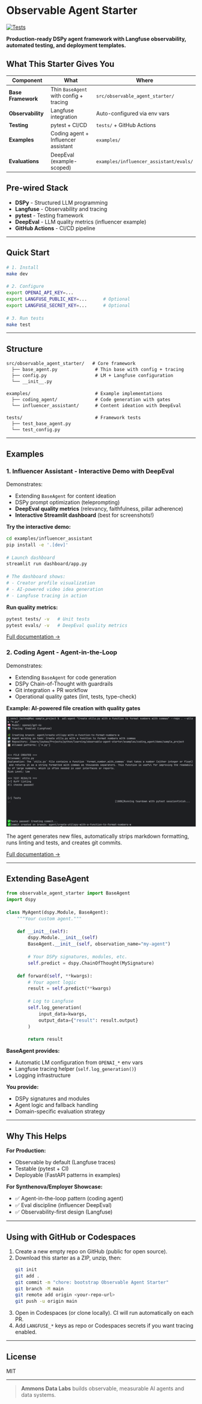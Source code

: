 # Observable Agent Starter

[![Tests](https://github.com/ammons-datalabs/observable-agent-starter/actions/workflows/ci.yml/badge.svg?branch=main)](https://github.com/ammons-datalabs/observable-agent-starter/actions/workflows/ci.yml)

**Production-ready DSPy agent framework with Langfuse observability, automated testing, and deployment templates.**

## What This Starter Gives You

| Component | What | Where |
|-----------|------|-------|
| **Base Framework** | Thin `BaseAgent` with config + tracing | `src/observable_agent_starter/` |
| **Observability** | Langfuse integration | Auto-configured via env vars |
| **Testing** | pytest + CI/CD | `tests/` + GitHub Actions |
| **Examples** | Coding agent + Influencer assistant | `examples/` |
| **Evaluations** | DeepEval (example-scoped) | `examples/influencer_assistant/evals/` |

## Pre-wired Stack

- **DSPy** - Structured LLM programming
- **Langfuse** - Observability and tracing
- **pytest** - Testing framework
- **DeepEval** - LLM quality metrics (influencer example)
- **GitHub Actions** - CI/CD pipeline

---

## Quick Start

```bash
# 1. Install
make dev

# 2. Configure
export OPENAI_API_KEY=...
export LANGFUSE_PUBLIC_KEY=...      # Optional
export LANGFUSE_SECRET_KEY=...      # Optional

# 3. Run tests
make test
```

---

## Structure

```
src/observable_agent_starter/   # Core framework
  ├── base_agent.py              # Thin base with config + tracing
  ├── config.py                  # LM + Langfuse configuration
  └── __init__.py

examples/                        # Example implementations
  ├── coding_agent/              # Code generation with gates
  └── influencer_assistant/      # Content ideation with DeepEval

tests/                           # Framework tests
  ├── test_base_agent.py
  └── test_config.py
```

---

## Examples

### 1. Influencer Assistant - Interactive Demo with DeepEval

Demonstrates:
- Extending `BaseAgent` for content ideation
- DSPy prompt optimization (teleprompting)
- **DeepEval quality metrics** (relevancy, faithfulness, pillar adherence)
- **Interactive Streamlit dashboard** (best for screenshots!)

**Try the interactive demo:**
```bash
cd examples/influencer_assistant
pip install -e '.[dev]'

# Launch dashboard
streamlit run dashboard/app.py

# The dashboard shows:
# - Creator profile visualization
# - AI-powered video idea generation
# - Langfuse tracing in action
```

**Run quality metrics:**
```bash
pytest tests/ -v   # Unit tests
pytest evals/ -v   # DeepEval quality metrics
```

[Full documentation →](examples/influencer_assistant/README.md)

### 2. Coding Agent - Agent-in-the-Loop

Demonstrates:
- Extending `BaseAgent` for code generation
- DSPy Chain-of-Thought with guardrails
- Git integration + PR workflow
- Operational quality gates (lint, tests, type-check)

**Example: AI-powered file creation with quality gates**

![Coding Agent Demo](examples/coding_agent/CodingAgentInAction.png)

The agent generates new files, automatically strips markdown formatting, runs linting and tests, and creates git commits.

[Full documentation →](examples/coding_agent/README.md)

---

## Extending BaseAgent

```python
from observable_agent_starter import BaseAgent
import dspy

class MyAgent(dspy.Module, BaseAgent):
    """Your custom agent."""

    def __init__(self):
        dspy.Module.__init__(self)
        BaseAgent.__init__(self, observation_name="my-agent")

        # Your DSPy signatures, modules, etc.
        self.predict = dspy.ChainOfThought(MySignature)

    def forward(self, **kwargs):
        # Your agent logic
        result = self.predict(**kwargs)

        # Log to Langfuse
        self.log_generation(
            input_data=kwargs,
            output_data={"result": result.output}
        )

        return result
```

**BaseAgent provides:**
- Automatic LM configuration from `OPENAI_*` env vars
- Langfuse tracing helper (`self.log_generation()`)
- Logging infrastructure

**You provide:**
- DSPy signatures and modules
- Agent logic and fallback handling
- Domain-specific evaluation strategy

---

## Why This Helps

**For Production:**
- Observable by default (Langfuse traces)
- Testable (pytest + CI)
- Deployable (FastAPI patterns in examples)

**For Synthenova/Employer Showcase:**
- ✅ Agent-in-the-loop pattern (coding agent)
- ✅ Eval discipline (influencer DeepEval)
- ✅ Observability-first design (Langfuse)

---

## Using with GitHub or Codespaces

1. Create a new empty repo on GitHub (public for open source).
2. Download this starter as a ZIP, unzip, then:
   ```bash
   git init
   git add .
   git commit -m "chore: bootstrap Observable Agent Starter"
   git branch -M main
   git remote add origin <your-repo-url>
   git push -u origin main
   ```
3. Open in Codespaces (or clone locally). CI will run automatically on each PR.
4. Add `LANGFUSE_*` keys as repo or Codespaces secrets if you want tracing enabled.

---

## License

MIT

---

> **Ammons Data Labs** builds observable, measurable AI agents and data systems.
